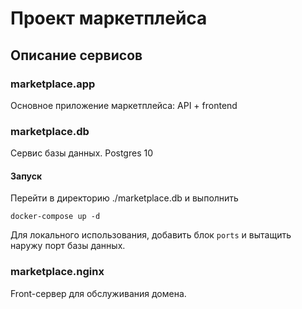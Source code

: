 # Проект маркетплейса

## Описание сервисов

### marketplace.app

Основное приложение маркетплейса: API + frontend

### marketplace.db

Сервис базы данных. Postgres 10

#### Запуск

Перейти в директорию ./marketplace.db и выполнить
```
docker-compose up -d
```

Для локального использования, добавить блок `ports` и вытащить наружу порт
базы данных.

### marketplace.nginx

Front-сервер для обслуживания домена.
